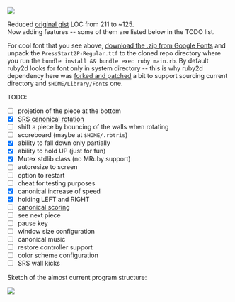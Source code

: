 ![](https://storage.googleapis.com/rbtris.github.nakilon.pro/screenshot3.png)

Reduced [original gist](https://gist.github.com/obelisk68/15ffdf1bfd82953361be0264b5ea4119) LOC from 211 to ~125.  
Now adding features -- some of them are listed below in the TODO list.

For cool font that you see above, [download the .zip from Google Fonts](https://fonts.google.com/download?family=Press%20Start%202P) and unpack the `PressStart2P-Regular.ttf` to the cloned repo directory where you run the `bundle install && bundle exec ruby main.rb`. By default ruby2d looks for font only in system directory -- this is why ruby2d dependency here was [forked and patched](https://github.com/Nakilon/ruby2d/commit/a80fa4b47e713e22995a7c2698fd055f5464b23b) a bit to support sourcing current directory and `$HOME/Library/Fonts` one.

TODO:

* [ ] projetion of the piece at the bottom
* [x] [SRS canonical rotation](https://tetris.fandom.com/wiki/SRS)
* [ ] shift a piece by bouncing of the walls when rotating
* [ ] scoreboard (maybe at `$HOME/.rbtris`)
* [x] ability to fall down only partially
* [x] ability to hold UP (just for fun)
* [x] Mutex stdlib class (no MRuby support)
* [ ] autoresize to screen
* [ ] option to restart
* [ ] cheat for testing purposes
* [x] canonical increase of speed
* [x] holding LEFT and RIGHT
* [ ] [canonical scoring](https://tetris.fandom.com/wiki/Scoring)
* [ ] see next piece
* [ ] pause key
* [ ] window size configuration
* [ ] canonical music
* [ ] restore controller support
* [ ] color scheme configuration
* [ ] SRS wall kicks

Sketch of the almost current program structure:

![](https://storage.googleapis.com/rbtris.github.nakilon.pro/refactoring4.JPG)
